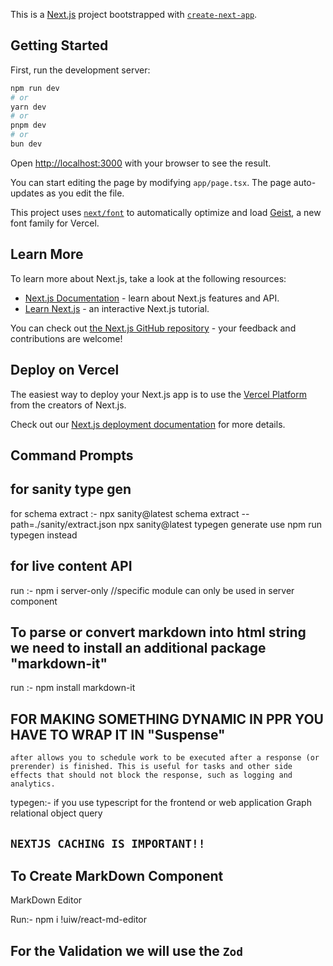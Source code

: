 This is a [Next.js](https://nextjs.org) project bootstrapped with [`create-next-app`](https://nextjs.org/docs/app/api-reference/cli/create-next-app).

## Getting Started

First, run the development server:

```bash
npm run dev
# or
yarn dev
# or
pnpm dev
# or
bun dev
```

Open [http://localhost:3000](http://localhost:3000) with your browser to see the result.

You can start editing the page by modifying `app/page.tsx`. The page auto-updates as you edit the file.

This project uses [`next/font`](https://nextjs.org/docs/app/building-your-application/optimizing/fonts) to automatically optimize and load [Geist](https://vercel.com/font), a new font family for Vercel.

## Learn More

To learn more about Next.js, take a look at the following resources:

- [Next.js Documentation](https://nextjs.org/docs) - learn about Next.js features and API.
- [Learn Next.js](https://nextjs.org/learn) - an interactive Next.js tutorial.

You can check out [the Next.js GitHub repository](https://github.com/vercel/next.js) - your feedback and contributions are welcome!

## Deploy on Vercel

The easiest way to deploy your Next.js app is to use the [Vercel Platform](https://vercel.com/new?utm_medium=default-template&filter=next.js&utm_source=create-next-app&utm_campaign=create-next-app-readme) from the creators of Next.js.

Check out our [Next.js deployment documentation](https://nextjs.org/docs/app/building-your-application/deploying) for more details.

## Command Prompts

## for sanity type gen

for schema extract :- npx sanity@latest schema extract --path=./sanity/extract.json
npx sanity@latest typegen generate
use npm run typegen instead

## for live content API

run :- npm i server-only //specific module can only be used in server component

## To parse or convert markdown into html string we need to install an additional package "markdown-it"

run :- npm install markdown-it

## FOR MAKING SOMETHING DYNAMIC IN PPR YOU HAVE TO WRAP IT IN "Suspense"

`after allows you to schedule work to be executed after a response (or prerender) is finished. This is useful for tasks and other side effects that should not block the response, such as logging and analytics.`




typegen:- if you use typescript for the frontend or web application 
Graph relational object query

## `NEXTJS CACHING IS IMPORTANT!!`

## To Create MarkDown Component 

MarkDown Editor

Run:- npm i !uiw/react-md-editor

## For the Validation we will use the `Zod`